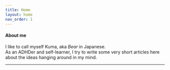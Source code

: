 ```yaml
---
title: Home
layout: home
nav_order: 1
---
```



#### About me  

<p>I like to call myself Kuma, aka <em>Bear</em> in Japanese.<br>
As an ADHDer and self-learner, I try to write some very short articles here about the ideas hanging around in my mind.</p>


---

[Just the Docs]: https://just-the-docs.github.io/just-the-docs/
[GitHub Pages]: https://docs.github.com/en/pages
[README]: https://github.com/just-the-docs/just-the-docs-template/blob/main/README.md
[Jekyll]: https://jekyllrb.com
[GitHub Pages / Actions workflow]: https://github.blog/changelog/2022-07-27-github-pages-custom-github-actions-workflows-beta/
[use this template]: https://github.com/just-the-docs/just-the-docs-template/generate
